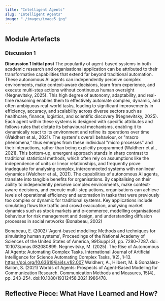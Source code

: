 ```yaml
---
title: "Intelligent Agents"
slug: "Intelligent Agents"
image: "./images/image5.jpg"
---
```


## Module Artefacts
### Discussion 1
**Discussion 1 Initial post**
The popularity of agent-based systems in both academic research and organisational application can be attributed to their transformative capabilities that extend far beyond traditional automation. These autonomous AI agents can independently perceive complex environments, make context-aware decisions, learn from experience, and execute multi-step actions without continuous human oversight (Negnevitsky, 2025). This high degree of autonomy, adaptability, and real-time reasoning enables them to effectively automate complex, dynamic, and often ambiguous real-world tasks, leading to significant improvements in efficiency, accuracy, and scalability across diverse sectors such as healthcare, finance, logistics, and scientific discovery (Negnevitsky, 2025). Each agent within these systems is designed with specific attributes and follows rules that dictate its behavioural mechanisms, enabling it to dynamically react to its environment and refine its operations over time (Waldherr et al., 2021). The system's overall behaviour, or "macro phenomena," thus emerges from these individual "micro processes" and their interactions, rather than being explicitly programmed (Waldherr et al., 2021). This bottom-up, emergent approach stands in sharp contrast to traditional statistical methods, which often rely on assumptions like the independence of units or linear relationships, and frequently prove inadequate for analysing complex, interconnected systems with nonlinear dynamics (Waldherr et al., 2021).
The capabilities of autonomous AI agents, translate into tangible benefits for organisations. By capitalising on their ability to independently perceive complex environments, make context-aware decisions, and execute multi-step actions, organisations can achieve levels of operational efficiency and automation in tasks that were previously too complex or dynamic for traditional systems. Key applications include simulating flows like traffic and crowd evacuation, analysing market dynamics such as stock markets and e-commerce, modelling organisational behaviour for risk management and design, and understanding diffusion processes in social networks (Bonabeau, 2002)

Bonabeau, E. (2002) 'Agent-based modeling: Methods and techniques for simulating human systems', Proceedings of the National Academy of Sciences of the United States of America, 99(Suppl 3), pp. 7280–7287. doi: 10.1073/pnas.082080899.
Negnevitsky, M. (2025). The Rise of Autonomous AI Agents: Automating Complex Tasks. International Journal of Artificial Intelligence for Science Automating Complex Tasks, 1(2), 1-13. https://doi.org/10.63619/ijai4s.v1i2.007
Waldherr, A., Hilbert, M. & González-Bailón, S. (2021) Worlds of Agents: Prospects of Agent-Based Modeling for Communication Research. Communication Methods and Measures, 15(4), pp. 243-254. doi:10.1080/19312458.2021.1986478.

## Reflective Piece: What Have I Learned and How?
